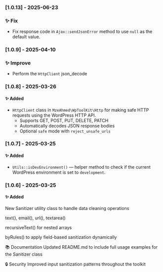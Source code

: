 
### [1.0.13] - 2025-06-23
### ✨ Fix
- Fix response code in `Ajax::sendJsonError` method to use `null` as the default value.

### [1.0.9] - 2025-04-10
### ✨ Improve
- Perform the `HttpClient` json_decode

### [1.0.8] - 2025-03-26
#### ✨ Added
- `HttpClient` class in `MzeAhmed\WpToolKit\Http` for making safe HTTP requests using the WordPress HTTP API.
    - Supports GET, POST, PUT, DELETE, PATCH
    - Automatically decodes JSON response bodies
    - Optional `safe` mode with `reject_unsafe_urls`

### [1.0.7] - 2025-03-25
#### ✨ Added
- `Utils::isDevEnvironment()` — helper method to check if the current WordPress environment is set to `development`.

### [1.0.6] - 2025-03-25
#### ✨ Added
New Sanitizer utility class to handle data cleaning operations

text(), email(), url(), textarea()

recursiveText() for nested arrays

byRules() to apply field-based sanitization dynamically

📚 Documentation
Updated README.md to include full usage examples for the Sanitizer class

🔒 Security
Improved input sanitization patterns throughout the toolkit
